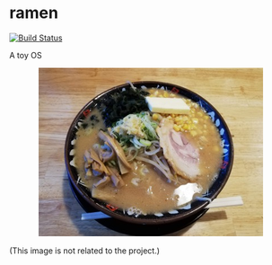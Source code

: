 # ramen

[![Build Status](https://travis-ci.com/toku-sa-n/ramen.svg?branch=master)](https://travis-ci.com/toku-sa-n/ramen)

A toy OS

<div style="text-align:center;"><img src="images/ramen.jpg"></div>

(This image is not related to the project.)

